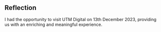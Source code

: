 ## Reflection
I had the opportunity to visit UTM Digital on 13th December 2023, providing us with an enriching and meaningful experience.


